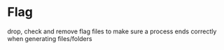# Flag
drop, check and remove flag files to make sure a process ends correctly when generating files/folders
